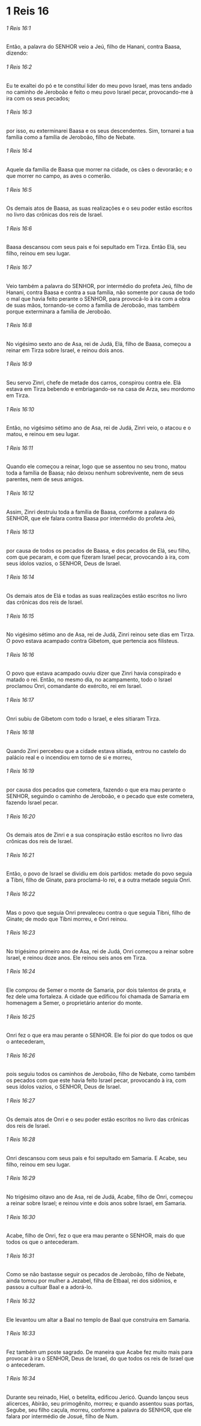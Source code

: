 # 1 Reis 16

###### 1 Reis 16:1

Então, a palavra do SENHOR veio a Jeú, filho de Hanani, contra Baasa, dizendo:

###### 1 Reis 16:2

Eu te exaltei do pó e te constituí líder do meu povo Israel, mas tens andado no caminho de Jeroboão e feito o meu povo Israel pecar, provocando-me à ira com os seus pecados;

###### 1 Reis 16:3

por isso, eu exterminarei Baasa e os seus descendentes. Sim, tornarei a tua família como a família de Jeroboão, filho de Nebate.

###### 1 Reis 16:4

Aquele da família de Baasa que morrer na cidade, os cães o devorarão; e o que morrer no campo, as aves o comerão.

###### 1 Reis 16:5

Os demais atos de Baasa, as suas realizações e o seu poder estão escritos no livro das crônicas dos reis de Israel.

###### 1 Reis 16:6

Baasa descansou com seus pais e foi sepultado em Tirza. Então Elá, seu filho, reinou em seu lugar.

###### 1 Reis 16:7

Veio também a palavra do SENHOR, por intermédio do profeta Jeú, filho de Hanani, contra Baasa e contra a sua família, não somente por causa de todo o mal que havia feito perante o SENHOR, para provocá-lo à ira com a obra de suas mãos, tornando-se como a família de Jeroboão, mas também porque exterminara a família de Jeroboão.

###### 1 Reis 16:8

No vigésimo sexto ano de Asa, rei de Judá, Elá, filho de Baasa, começou a reinar em Tirza sobre Israel, e reinou dois anos.

###### 1 Reis 16:9

Seu servo Zinri, chefe de metade dos carros, conspirou contra ele. Elá estava em Tirza bebendo e embriagando-se na casa de Arza, seu mordomo em Tirza.

###### 1 Reis 16:10

Então, no vigésimo sétimo ano de Asa, rei de Judá, Zinri veio, o atacou e o matou, e reinou em seu lugar.

###### 1 Reis 16:11

Quando ele começou a reinar, logo que se assentou no seu trono, matou toda a família de Baasa; não deixou nenhum sobrevivente, nem de seus parentes, nem de seus amigos.

###### 1 Reis 16:12

Assim, Zinri destruiu toda a família de Baasa, conforme a palavra do SENHOR, que ele falara contra Baasa por intermédio do profeta Jeú,

###### 1 Reis 16:13

por causa de todos os pecados de Baasa, e dos pecados de Elá, seu filho, com que pecaram, e com que fizeram Israel pecar, provocando à ira, com seus ídolos vazios, o SENHOR, Deus de Israel.

###### 1 Reis 16:14

Os demais atos de Elá e todas as suas realizações estão escritos no livro das crônicas dos reis de Israel.

###### 1 Reis 16:15

No vigésimo sétimo ano de Asa, rei de Judá, Zinri reinou sete dias em Tirza. O povo estava acampado contra Gibetom, que pertencia aos filisteus.

###### 1 Reis 16:16

O povo que estava acampado ouviu dizer que Zinri havia conspirado e matado o rei. Então, no mesmo dia, no acampamento, todo o Israel proclamou Onri, comandante do exército, rei em Israel.

###### 1 Reis 16:17

Onri subiu de Gibetom com todo o Israel, e eles sitiaram Tirza.

###### 1 Reis 16:18

Quando Zinri percebeu que a cidade estava sitiada, entrou no castelo do palácio real e o incendiou em torno de si e morreu,

###### 1 Reis 16:19

por causa dos pecados que cometera, fazendo o que era mau perante o SENHOR, seguindo o caminho de Jeroboão, e o pecado que este cometera, fazendo Israel pecar.

###### 1 Reis 16:20

Os demais atos de Zinri e a sua conspiração estão escritos no livro das crônicas dos reis de Israel.

###### 1 Reis 16:21

Então, o povo de Israel se dividiu em dois partidos: metade do povo seguia a Tibni, filho de Ginate, para proclamá-lo rei, e a outra metade seguia Onri.

###### 1 Reis 16:22

Mas o povo que seguia Onri prevaleceu contra o que seguia Tibni, filho de Ginate; de modo que Tibni morreu, e Onri reinou.

###### 1 Reis 16:23

No trigésimo primeiro ano de Asa, rei de Judá, Onri começou a reinar sobre Israel, e reinou doze anos. Ele reinou seis anos em Tirza.

###### 1 Reis 16:24

Ele comprou de Semer o monte de Samaria, por dois talentos de prata, e fez dele uma fortaleza. A cidade que edificou foi chamada de Samaria em homenagem a Semer, o proprietário anterior do monte.

###### 1 Reis 16:25

Onri fez o que era mau perante o SENHOR. Ele foi pior do que todos os que o antecederam,

###### 1 Reis 16:26

pois seguiu todos os caminhos de Jeroboão, filho de Nebate, como também os pecados com que este havia feito Israel pecar, provocando à ira, com seus ídolos vazios, o SENHOR, Deus de Israel.

###### 1 Reis 16:27

Os demais atos de Onri e o seu poder estão escritos no livro das crônicas dos reis de Israel.

###### 1 Reis 16:28

Onri descansou com seus pais e foi sepultado em Samaria. E Acabe, seu filho, reinou em seu lugar.

###### 1 Reis 16:29

No trigésimo oitavo ano de Asa, rei de Judá, Acabe, filho de Onri, começou a reinar sobre Israel; e reinou vinte e dois anos sobre Israel, em Samaria.

###### 1 Reis 16:30

Acabe, filho de Onri, fez o que era mau perante o SENHOR, mais do que todos os que o antecederam.

###### 1 Reis 16:31

Como se não bastasse seguir os pecados de Jeroboão, filho de Nebate, ainda tomou por mulher a Jezabel, filha de Etbaal, rei dos sidônios, e passou a cultuar Baal e a adorá-lo.

###### 1 Reis 16:32

Ele levantou um altar a Baal no templo de Baal que construíra em Samaria.

###### 1 Reis 16:33

Fez também um poste sagrado. De maneira que Acabe fez muito mais para provocar à ira o SENHOR, Deus de Israel, do que todos os reis de Israel que o antecederam.

###### 1 Reis 16:34

Durante seu reinado, Hiel, o betelita, edificou Jericó. Quando lançou seus alicerces, Abirão, seu primogênito, morreu; e quando assentou suas portas, Segube, seu filho caçula, morreu, conforme a palavra do SENHOR, que ele falara por intermédio de Josué, filho de Num.

